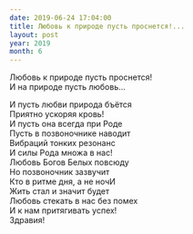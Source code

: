 ```yaml
---
date: 2019-06-24 17:04:00
title: Любовь к природе пусть проснется!...
layout: post
year: 2019
month: 6
---
```

Любовь к природе пусть проснется!<br/>
И на природе пусть любовь...<br/>
<!--more-->
И пусть любви природа бъётся<br/>
Приятно ускоряя кровь!<br/>
И пусть она всегда при Роде<br/>
Пусть в позвоночнике наводит<br/>
Вибраций тонких резонанс<br/>
И силы Рода множа в нас!<br/>
Любовь Богов Белых повсюду<br/>
Но позвоночник зазвучит<br/>
Кто в ритме дня, а не ночИ<br/>
Жить стал и значит будет<br/>
Любовь стекать в нас без помех<br/>
И к нам притягивать успех!<br/>
Здравия!<br/>